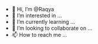 - 👋 Hi, I’m @Raqya
- 👀 I’m interested in ...
- 🌱 I’m currently learning ...
- 💞️ I’m looking to collaborate on ...
- 📫 How to reach me ...

<!---
Raqya/Raqya is a ✨ special ✨ repository because its `README.md` (this file) appears on your GitHub profile.
You can click the Preview link to take a look at your changes.
--->
